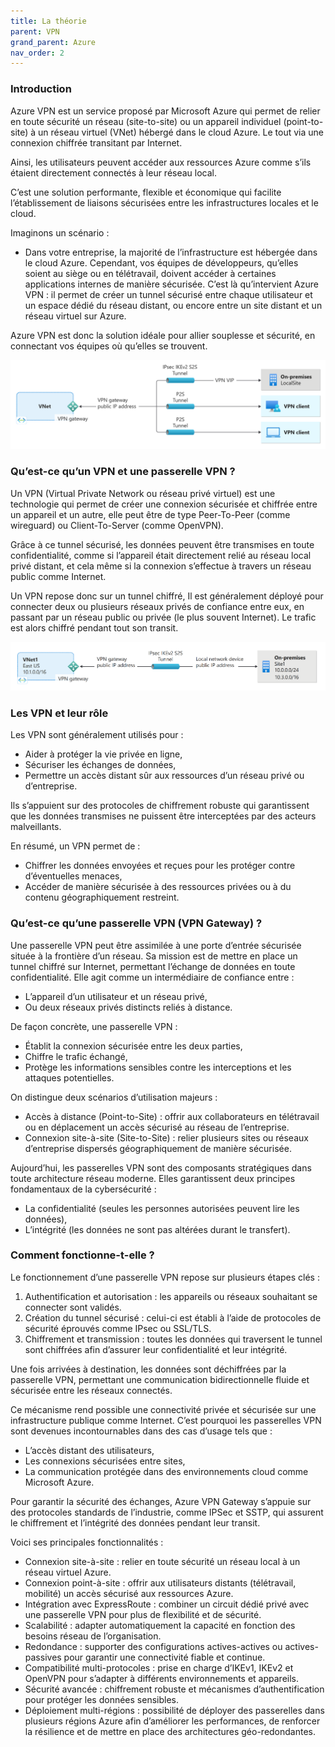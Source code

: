 ```yaml
---
title: La théorie
parent: VPN
grand_parent: Azure
nav_order: 2
---
```



### **Introduction**
Azure VPN est un service proposé par Microsoft Azure qui permet de relier en toute sécurité un réseau (site-to-site) ou un appareil individuel (point-to-site) à un réseau virtuel (VNet) hébergé dans le cloud Azure. Le tout via une connexion chiffrée transitant par Internet.

Ainsi, les utilisateurs peuvent accéder aux ressources Azure comme s’ils étaient directement connectés à leur réseau local.

C’est une solution performante, flexible et économique qui facilite l’établissement de liaisons sécurisées entre les infrastructures locales et le cloud.

Imaginons un scénario :

- Dans votre entreprise, la majorité de l’infrastructure est hébergée dans le cloud Azure. Cependant, vos équipes de développeurs, qu’elles soient au siège ou en télétravail, doivent accéder à certaines applications internes de manière sécurisée. C’est là qu’intervient Azure VPN : il permet de créer un tunnel sécurisé entre chaque utilisateur et un espace dédié du réseau distant, ou encore entre un site distant et un réseau virtuel sur Azure.

Azure VPN est donc la solution idéale pour allier souplesse et sécurité, en connectant vos équipes où qu’elles se trouvent.


![alt text](<67a5de2e7379a743adeef241_azure vpn gateway-1.png>)


### **Qu’est-ce qu’un VPN et une passerelle VPN ?**

Un VPN (Virtual Private Network ou réseau privé virtuel) est une technologie qui permet de créer une connexion sécurisée et chiffrée entre un appareil et un autre, elle peut être de type Peer-To-Peer (comme wireguard) ou Client-To-Server (comme OpenVPN).

Grâce à ce tunnel sécurisé, les données peuvent être transmises en toute confidentialité, comme si l’appareil était directement relié au réseau local privé distant, et cela même si la connexion s’effectue à travers un réseau public comme Internet.

Un VPN repose donc sur un tunnel chiffré, Il est généralement déployé pour connecter deux ou plusieurs réseaux privés de confiance entre eux, en passant par un réseau public ou privée (le plus souvent Internet). Le trafic est alors chiffré pendant tout son transit.


![alt text](67a5dcf78ab1f218da26fc78_4e81de24.png)


### **Les VPN et leur rôle**

Les VPN sont généralement utilisés pour :

- Aider à protéger la vie privée en ligne,
- Sécuriser les échanges de données,
- Permettre un accès distant sûr aux ressources d’un réseau privé ou d’entreprise.

Ils s’appuient sur des protocoles de chiffrement robuste qui garantissent que les données transmises ne puissent être interceptées par des acteurs malveillants.

En résumé, un VPN permet de :

- Chiffrer les données envoyées et reçues pour les protéger contre d’éventuelles menaces,
- Accéder de manière sécurisée à des ressources privées ou à du contenu géographiquement restreint.


### **Qu’est-ce qu’une passerelle VPN (VPN Gateway) ?**

Une passerelle VPN peut être assimilée à une porte d’entrée sécurisée située à la frontière d’un réseau. Sa mission est de mettre en place un tunnel chiffré sur Internet, permettant l’échange de données en toute confidentialité. Elle agit comme un intermédiaire de confiance entre :

- L’appareil d’un utilisateur et un réseau privé,
- Ou deux réseaux privés distincts reliés à distance.

De façon concrète, une passerelle VPN :

- Établit la connexion sécurisée entre les deux parties,
- Chiffre le trafic échangé,
- Protège les informations sensibles contre les interceptions et les attaques potentielles.

On distingue deux scénarios d’utilisation majeurs :

- Accès à distance (Point-to-Site) : offrir aux collaborateurs en télétravail ou en déplacement un accès sécurisé au réseau de l’entreprise.
- Connexion site-à-site (Site-to-Site) : relier plusieurs sites ou réseaux d’entreprise dispersés géographiquement de manière sécurisée.

Aujourd’hui, les passerelles VPN sont des composants stratégiques dans toute architecture réseau moderne. Elles garantissent deux principes fondamentaux de la cybersécurité :

- La confidentialité (seules les personnes autorisées peuvent lire les données),
- L’intégrité (les données ne sont pas altérées durant le transfert).

### **Comment fonctionne-t-elle ?**

Le fonctionnement d’une passerelle VPN repose sur plusieurs étapes clés :

1. Authentification et autorisation : les appareils ou réseaux souhaitant se connecter sont validés.
2. Création du tunnel sécurisé : celui-ci est établi à l’aide de protocoles de sécurité éprouvés comme IPsec ou SSL/TLS.
3. Chiffrement et transmission : toutes les données qui traversent le tunnel sont chiffrées afin d’assurer leur confidentialité et leur intégrité.

Une fois arrivées à destination, les données sont déchiffrées par la passerelle VPN, permettant une communication bidirectionnelle fluide et sécurisée entre les réseaux connectés.

Ce mécanisme rend possible une connectivité privée et sécurisée sur une infrastructure publique comme Internet. C’est pourquoi les passerelles VPN sont devenues incontournables dans des cas d’usage tels que :

- L’accès distant des utilisateurs,
- Les connexions sécurisées entre sites,
- La communication protégée dans des environnements cloud comme Microsoft Azure.


Pour garantir la sécurité des échanges, Azure VPN Gateway s’appuie sur des protocoles standards de l’industrie, comme IPSec et SSTP, qui assurent le chiffrement et l’intégrité des données pendant leur transit.

Voici ses principales fonctionnalités :

- Connexion site-à-site : relier en toute sécurité un réseau local à un réseau virtuel Azure.
- Connexion point-à-site : offrir aux utilisateurs distants (télétravail, mobilité) un accès sécurisé aux ressources Azure.
- Intégration avec ExpressRoute : combiner un circuit dédié privé avec une passerelle VPN pour plus de flexibilité et de sécurité.
- Scalabilité : adapter automatiquement la capacité en fonction des besoins réseau de l’organisation.
- Redondance : supporter des configurations actives-actives ou actives-passives pour garantir une connectivité fiable et continue.
- Compatibilité multi-protocoles : prise en charge d’IKEv1, IKEv2 et OpenVPN pour s’adapter à différents environnements et appareils.
- Sécurité avancée : chiffrement robuste et mécanismes d’authentification pour protéger les données sensibles.
- Déploiement multi-régions : possibilité de déployer des passerelles dans plusieurs régions Azure afin d’améliorer les performances, de renforcer la résilience et de mettre en place des architectures géo-redondantes.